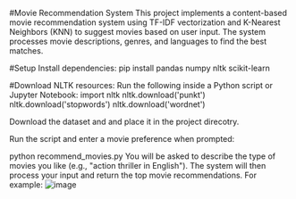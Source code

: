 #Movie Recommendation System
This project implements a content-based movie recommendation system using TF-IDF vectorization and K-Nearest Neighbors (KNN) to suggest movies based on user input. The system processes movie descriptions, genres, and languages to find the best matches.

#Setup
Install dependencies:
pip install pandas numpy nltk scikit-learn

#Download NLTK resources:
Run the following inside a Python script or Jupyter Notebook:
import nltk
nltk.download('punkt')
nltk.download('stopwords')
nltk.download('wordnet')

Download the dataset and and place it in the project direcotry.

Run the script and enter a movie preference when prompted:

python recommend_movies.py
You will be asked to describe the type of movies you like (e.g., "action thriller in English"). The system will then process your input and return the top movie recommendations.
For example: 
![image](https://github.com/user-attachments/assets/c515b00a-02cd-42ca-8b9e-f788b1f0d459)







